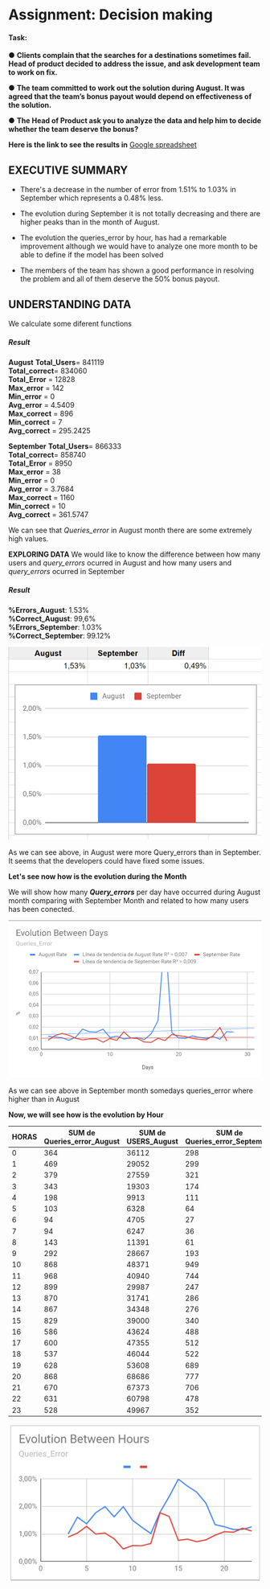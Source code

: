 # **Assignment: Decision making**
#### **Task:**
 ● **Clients complain that the searches for a destinations sometimes fail. Head of product decided to address the issue, and ask development team to work on fix.** 
 
● **The team committed to work out the solution during August. It was agreed that the team’s bonus payout would depend on effectiveness of the solution.**  

● **The Head of Product ask you to analyze the data and help him to decide whether the team deserve the bonus?**

**Here is the link to see the results in** [Google spreadsheet](https://docs.google.com/spreadsheets/d/194XMaTDwEYE6okEWqFwytMPnsHCGDEFv1gxR9r7wTAg/edit?usp=sharing)


## **EXECUTIVE SUMMARY** ##  
- There's a decrease in the number of error from 1.51% to 1.03% in September which represents a 0.48% less.

- The evolution during September it is not totally decreasing and there are higher peaks than in the month of August. 

- The evolution the queries_error by hour, has had a remarkable improvement although we would have to analyze one more month to be able to define if the model has been solved

- The members of the team has shown a good performance in resolving the problem and all of them deserve the 50% bonus payout.

## **UNDERSTANDING DATA** ##  
We calculate some diferent functions
##### **Result**
**August**
**Total_Users**= 841119  
**Total_correct**= 834060  
**Total_Error** = 12828  
**Max_error** = 142  
**Min_error** = 0  
**Avg_error** = 4.5409  
**Max_correct** = 896  
**Min_correct** = 7   
**Avg_correct** = 295.2425  


**September**
**Total_Users**= 866333  
**Total_correct**= 858740  
**Total_Error** = 8950  
**Max_error** = 38  
**Min_error** = 0  
**Avg_error** = 3.7684  
**Max_correct** = 1160  
**Min_correct** = 10   
**Avg_correct** = 361.5747  

We can see that *Queries_error* in August month there are some extremely high values. 

**EXPLORING DATA**
We would like to know the difference between how many users and *query_errors* ocurred in August and how many users and *query_errors* ocurred in September

##### **Result**
**%Errors_August**: 1.53%     
**%Correct_August**: 99,6%  
**%Errors_September**: 1.03%     
**%Correct_September**: 99.12%  

![Gráfica](https://github.com/Lidiamasso/DAM19/blob/master/Decision%20Making/Images/%25Queries_Error%20by%20Month.Excel.PNG?raw=true)

As we can see above, in August were more Query_errors than in September. It seems that the developers could have fixed some issues.

**Let's see now how is the evolution during the Month**


 We will show how many ***Query_errors*** per day have occurred during August month comparing with September Month and related to how many users has been conected.


![Gráfica](https://github.com/Lidiamasso/DAM19/blob/master/Decision%20Making/Images/%25%20Queries_Error%20by%20Day.Excel.PNG?raw=true)

As we can see above in September month somedays queries_error where higher than in August

**Now, we will see how is the evolution by Hour**

HORAS | SUM de Queries_error_August | SUM de USERS_August | SUM de Queries_error_September | SUM de USERS_August | August Rate | September Rate
--|--|--|--|--|--|--
0|	364|	36112|	298|	33434|	1,01%	|0,89%
1|	469	|29052	|299	|28845	|1,61%	|1,04%
2|	379|	27559	|321	|25048	|1,38%	|1,28%
3|	343	|19303|	174	|17351	|1,78%	|1,00%
4|	198|	9913	|111	|10683	|2,00%	|1,04%
5|	103	|6328	|64	|7697	|1,63%	|0,83%
6|	94	|4705	|27	|5868	|2,00%	|0,46%
7|	94	|6247	|36	|6199	|1,50%	|0,58%
8|	143	|11391|	61|	10615|	1,26%	|0,57%
9|	292	|28667	|193|	29280|	1,02%	|0,66%
10|	868	|48371	|949|	53390|	1,79%	|1,78%
11|	968	|40940	|744	|45366	|2,36%	|1,64%
12|	899	|29987	|247	|32030	|3,00%	|0,77%
13|	870	|31741	|286	|35049	|2,74%	|0,82%
14|	867	|34348	|276	|38094	|2,52%	|0,72%
15|	829	|39000	|340	|43006	|2,13%	|0,79%
16|	586	|43624	|488	|50873	|1,34%	|0,96%
17|	600	|47355	|512	|47127	|1,27%	|1,09%
18|	537	|46044	|522	|48834	|1,17%	|1,07%
19|	628	|53608	|689	|56769	|1,17%	|1,21%
20|	868	|68686	|777	|69989	|1,26%	|1,11%
21|	670	|67373	|706	|67442	|0,99%	|1,05%
22|	631	|60798	|478	|58249	|1,04%	|0,82%
23|	528	|49967	|352	|45095	|1,06%	|0,78%


![Gráfica](https://github.com/Lidiamasso/DAM19/blob/master/Decision%20Making/Images/%25%20Queries_Error%20by%20Hours.Excel.PNG?raw=true)


















 

